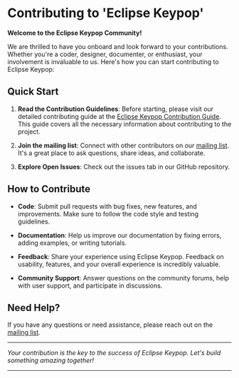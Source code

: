# Contributing to 'Eclipse Keypop'

**Welcome to the Eclipse Keypop Community!**

We are thrilled to have you onboard and look forward to your contributions. Whether you're a coder, designer, 
documenter, or enthusiast, your involvement is invaluable to us. Here's how you can start contributing to Eclipse 
Keypop:

## Quick Start

1. **Read the Contribution Guidelines**: Before starting, please visit our detailed contributing guide at the
[Eclipse Keypop Contribution Guide](https://eclipse-keypop.github.io/keypop-website/community/contributing/). 
This guide covers all the necessary information about contributing to the project.

2. **Join the mailing list**: Connect with other contributors on our 
[mailing list](https://accounts.eclipse.org/mailing-list/keypop-dev/). 
It's a great place to ask questions, share ideas, and collaborate.

3. **Explore Open Issues**: Check out the issues tab in our GitHub repository.

## How to Contribute

- **Code**: Submit pull requests with bug fixes, new features, and improvements. Make sure to follow the code style and 
testing guidelines.

- **Documentation**: Help us improve our documentation by fixing errors, adding examples, or writing tutorials.

- **Feedback**: Share your experience using Eclipse Keypop. Feedback on usability, features, and your overall experience 
is incredibly valuable.

- **Community Support**: Answer questions on the community forums, help with user support, and participate in 
discussions.

## Need Help?

If you have any questions or need assistance, please reach out on the 
[mailing list](https://accounts.eclipse.org/mailing-list/keypop-dev/).

---

_Your contribution is the key to the success of Eclipse Keypop. Let's build something amazing together!_

---